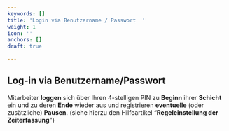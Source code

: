 ```yaml
---
keywords: []
title: 'Login via Benutzername / Passwort  '
weight: 1
icon: ''
anchors: []
draft: true

---
```

## Log-in via Benutzername/Passwort

Mitarbeiter **loggen** sich über Ihren 4-stelligen PIN zu **Beginn** ihrer **Schicht** ein und zu deren **Ende** wieder aus und registrieren **eventuelle** (oder zusätzliche) **Pausen**. (siehe hierzu den Hilfeartikel “**Regeleinstellung der Zeiterfassung**")